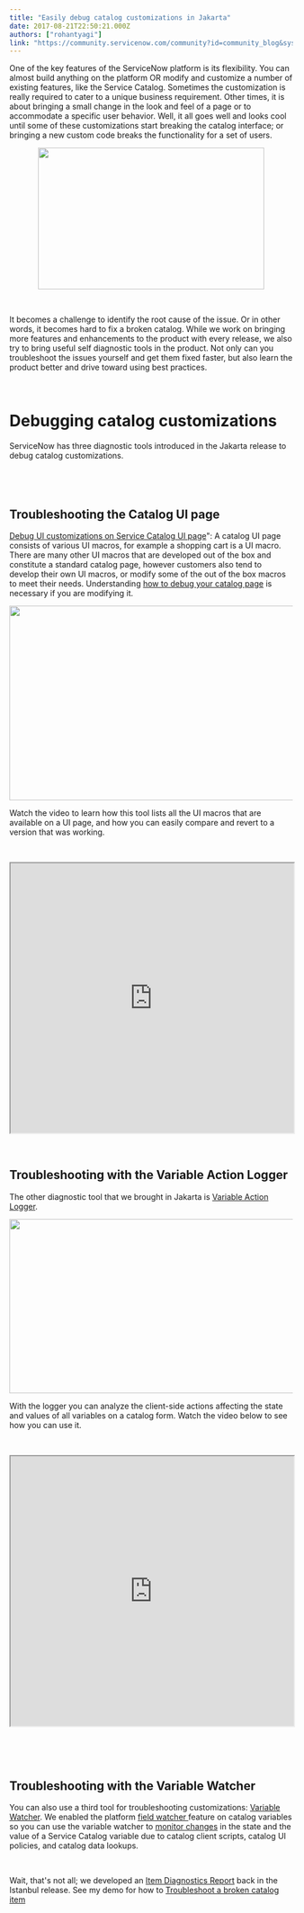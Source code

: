 ```yaml
---
title: "Easily debug catalog customizations in Jakarta"
date: 2017-08-21T22:50:21.000Z
authors: ["rohantyagi"]
link: "https://community.servicenow.com/community?id=community_blog&sys_id=ed9c2ee1dbd0dbc01dcaf3231f96198d"
---
```

<p>One of the key features of the ServiceNow platform is its flexibility. You can almost build anything on the platform OR modify and customize a number of existing features, like the Service Catalog. Sometimes the customization is really required to cater to a unique business requirement. Other times, it is about bringing a small change in the look and feel of a page or to accommodate a specific user behavior. Well, it all goes well and looks cool until some of these customizations start breaking the catalog interface; or bringing a new custom code breaks the functionality for a set of users.</p>
<p><img class="image-1 jive-image" style="height: 252px; width: 401.166px; display: block; margin-left: auto; margin-right: auto;" src="bf40ac06db9c1f048c8ef4621f9619f7.iix" width="401" height="252" /></p>
<p> </p>
<p>It becomes a challenge to identify the root cause of the issue. Or in other words, it becomes hard to fix a broken catalog. While we work on bringing more features and enhancements to the product with every release, we also try to bring useful self diagnostic tools in the product. Not only can you troubleshoot the issues yourself and get them fixed faster, but also learn the product better and drive toward using best practices.</p>
<p> </p>
<h1>Debugging catalog customizations</h1>
<p>ServiceNow has three diagnostic tools introduced in the Jakarta release to debug catalog customizations.</p>
<h2> </h2>
<h2>Troubleshooting the Catalog UI page</h2>
<p><a title="ocs.servicenow.com/bundle/jakarta-it-service-management/page/product/service-catalog-management/task/debug-ui-customization-catalog-page.html" href="https://docs.servicenow.com/bundle/jakarta-it-service-management/page/product/service-catalog-management/task/debug-ui-customization-catalog-page.html" rel="nofollow">Debug UI customizations on Service Catalog UI page</a>&#34;: A catalog UI page consists of various UI macros, for example a shopping cart is a UI macro. There are many other UI macros that are developed out of the box and constitute a standard catalog page, however customers also tend to develop their own UI macros, or modify some of the out of the box macros to meet their needs. Understanding <a title="ocs.servicenow.com/bundle/jakarta-it-service-management/page/product/service-catalog-management/task/debug-ui-customization-catalog-page.html" href="https://docs.servicenow.com/bundle/jakarta-it-service-management/page/product/service-catalog-management/task/debug-ui-customization-catalog-page.html" rel="nofollow">how to debug your catalog page</a> is necessary if you are modifying it.</p>
<p><img class="image-2 jive-image" style="margin-right: auto; margin-left: auto; width: 537px; height: 345.585px; display: block;" src="2cfd7f31db585704ed6af3231f961915.iix" width="537" height="346" /></p>
<p>Watch the video to learn how this tool lists all the UI macros that are available on a UI page, and how you can easily compare and revert to a version that was working.</p>
<p> </p>
<center>
<p><iframe id="video_tinymce_9380" style="width: 100%; height: 480px;" src="https://youtube.com/embed/8csjl8vWhfo?showinfo&#61;0"></iframe></p>
</center>
<p> </p>
<h2>Troubleshooting with the Variable Action Logger</h2>
<p>The other diagnostic tool that we brought in Jakarta is <a title="ocs.servicenow.com/bundle/jakarta-it-service-management/page/product/service-catalog-management/task/debug-actions-on-catalog-item-variables.html" href="https://docs.servicenow.com/bundle/jakarta-it-service-management/page/product/service-catalog-management/task/debug-actions-on-catalog-item-variables.html" rel="nofollow">Variable Action Logger</a>.</p>
<p><img class="image-3 jive-image" style="width: 529px; height: 310.574px; display: block; margin-left: auto; margin-right: auto;" src="20c4a906db105b04ed6af3231f96194d.iix" width="529" height="311" /></p>
<p>With the logger you can analyze the client-side actions affecting the state and values of all variables on a catalog form. Watch the video below to see how you can use it.</p>
<p> </p>
<center>
<p><iframe id="video_tinymce_9379" style="width: 100%; height: 480px;" src="https://youtube.com/embed/kq2dZQbJKs0?showinfo&#61;0"></iframe></p>
</center>
<p> </p>
<p> </p>
<h2>Troubleshooting with the Variable Watcher</h2>
<p>You can also use a third tool for troubleshooting customizations: <a title="ocs.servicenow.com/bundle/jakarta-it-service-management/page/product/service-catalog-management/task/watch-a-service-catalog-variable.html" href="https://docs.servicenow.com/bundle/jakarta-it-service-management/page/product/service-catalog-management/task/watch-a-service-catalog-variable.html" rel="nofollow">Variable Watcher</a>. We enabled the platform <a href="https://docs.servicenow.com/bundle/kingston-application-development/page/script/debugging/concept/c_FieldWatcher.html" target="_blank" rel="nofollow">field watcher </a>feature on catalog variables so you can use the variable watcher to <a title="ocs.servicenow.com/bundle/jakarta-it-service-management/page/product/service-catalog-management/task/watch-a-service-catalog-variable.html" href="https://docs.servicenow.com/bundle/kingston-it-service-management/page/product/service-catalog-management/task/debug-a-service-catalog-variable.html" target="_blank" rel="nofollow">monitor changes</a> in the state and the value of a Service Catalog variable due to catalog client scripts, catalog UI policies, and catalog data lookups.</p>
<p> </p>
<p>Wait, that&#39;s not all; we developed an <a title="ocs.servicenow.com/bundle/jakarta-it-service-management/page/product/service-catalog-management/concept/c_ItemDiagnostic.html" href="https://docs.servicenow.com/bundle/jakarta-it-service-management/page/product/service-catalog-management/concept/c_ItemDiagnostic.html" rel="nofollow">Item Diagnostics Report</a> back in the Istanbul release. See my demo for how to <a class="jive_macro jive_macro_blogpost" title="Troubleshoot a broken catalog item," href="/community?id=community_blog&sys_id=e06caaa1dbd0dbc01dcaf3231f9619b1" rel="nofollow">Troubleshoot a broken catalog item</a></p>